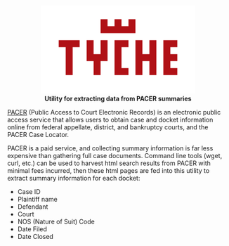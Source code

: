 <p align="center">
<a href="https://tycherisk.co"><img src="tyche_logo.png" alt="Tyche"></a><br/>
<b>Utility for extracting data from PACER summaries</b><br/>
</p>

[PACER](https://www.pacer.gov/) (Public Access to Court Electronic Records) is an electronic public access service that allows users to obtain case and docket information online from federal appellate, district, and bankruptcy courts, and the PACER Case Locator.

PACER is a paid service, and collecting summary information is far less expensive than gathering full case documents. Command line tools (wget, curl, etc.) can be used to harvest html search results from PACER with minimal fees incurred, then these html pages are fed into this utility to extract summary information for each docket: 

- Case ID
- Plaintiff name
- Defendant
- Court
- NOS (Nature of Suit) Code
- Date Filed
- Date Closed

